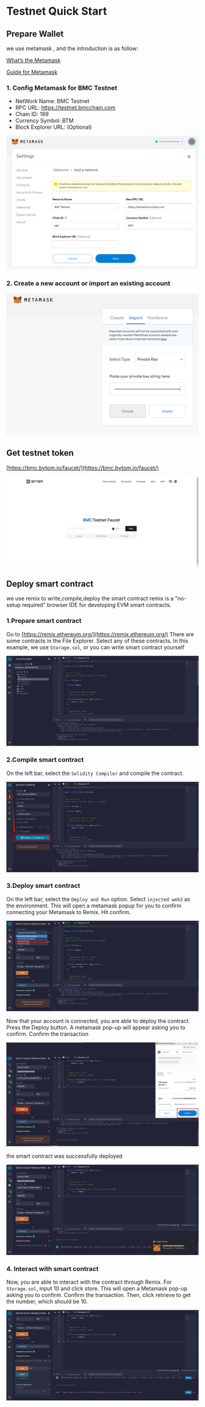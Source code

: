 # Testnet Quick Start

## Prepare Wallet

we use metamask , and the introduction is as follow:

[What’s the Metamask](https://metamask.io/index.html)

[Guide for Metamask](https://docs.metamask.io/guide/)

### 1. Config Metamask for BMC Testnet

- NetWork Name: BMC Testnet
- RPC URL: https://testnet.bmcchain.com
- Chain ID: 189
- Currency Symbol: BTM
- Block Explorer URL: (Optional)

![](../img/01/testnet1.png)

### 2. Create a new account or import an existing account

![](../img/01/testnet2.png)

## Get testnet token

[https://bmc.bytom.io/faucet/](https://bmc.bytom.io/faucet/)

![](../img/01/testnet2-2.png)

## Deploy smart contract

we use remix to write,compile,deploy the smart contract
remix is a "no-setup required" browser IDE for developing EVM smart contracts.

### 1.Prepare smart contract

Go to [https://remix.ethereum.org/](https://remix.ethereum.org/)
There are some contracts in the File Explorer. Select any of these contracts. In this example, we use `Storage.sol`, or you can write smart contract yourself

![](../img/01/testnet3.png)

### 2.Compile smart contract

On the left bar, select the `Solidity Compiler` and compile the contract.

![](../img/01/testnet4.png)

### 3.Deploy smart contract

On the left bar, select the `Deploy and Run` option. Select `injected web3` as the environment. This will open a metamask popup for you to confirm connecting your Metamask to Remix. Hit confirm.

![](../img/01/testnet5.png)

Now that your account is connected, you are able to deploy the contract. Press the Deploy button. A metamask pop-up will appear asking you to confirm. Confirm the transaction

![](../img/01/testnet6.png)

the smart contract was successfully deployed

![](../img/01/testnet7.png)

### 4. Interact with smart contract

Now, you are able to interact with the contract through Remix. For `Storage.sol`, input 10 and click store. This will open a Metamask pop-up asking you to confirm. Confirm the transaction. Then, click retrieve to get the number, which should be 10.

![](../img/01/testnet8.png)






